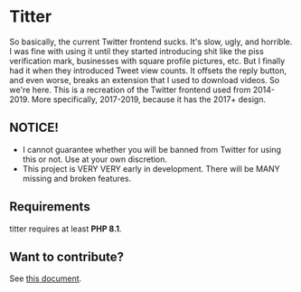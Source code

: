 # Titter

So basically, the current Twitter frontend sucks. It's slow, ugly, and horrible. I was fine with using it until they started introducing shit like the piss verification mark, businesses with square profile pictures, etc. But I finally had it when they introduced Tweet view counts. It offsets the reply button, and even worse, breaks an extension that I used to download videos. So we're here. This is a recreation of the Twitter frontend used from 2014-2019. More specifically, 2017-2019, because it has the 2017+ design.

## NOTICE!

* I cannot guarantee whether you will be banned from Twitter for using this or not. Use at your own discretion.
* This project is VERY VERY early in development. There will be MANY missing and broken features.

## Requirements

titter requires at least **PHP 8.1**.

## Want to contribute?

See [this document](CONTRIBUTE.md).